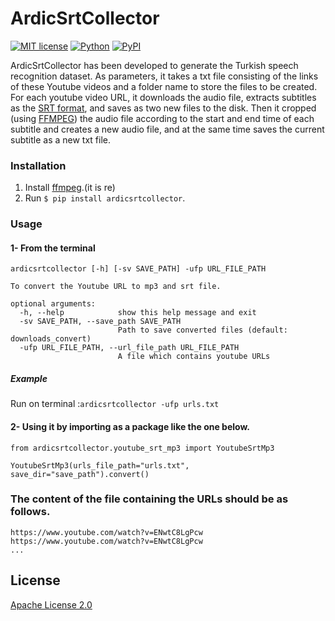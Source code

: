 # ArdicSrtCollector

[![MIT license](http://img.shields.io/badge/license-Apache-brightgreen.svg?style=flat)](https://opensource.org/licenses/Apache-2.0) 
[![Python](https://img.shields.io/pypi/pyversions/ardicsrtcollector.svg?style=plastic)](https://badge.fury.io/py/ardicsrtcollector)
[![PyPI](https://badge.fury.io/py/ardicsrtcollector.svg)](https://badge.fury.io/py/ardicsrtcollector)

ArdicSrtCollector has been developed to generate the Turkish speech recognition dataset. As parameters, it takes a txt file consisting of the links of these Youtube videos and a folder name to store the files to be created. For each youtube video URL, it downloads the audio file,  extracts subtitles as the [SRT format](https://en.wikipedia.org/wiki/SubRip), and saves as two new files to the disk. Then it cropped (using [FFMPEG](https://www.ffmpeg.org)) the audio file according to the start and end time of each subtitle and creates a new audio file, and at the same time saves the current subtitle as a new txt file. 


### Installation

1. Install [ffmpeg](https://www.ffmpeg.org/).(it is re)
2. Run `$ pip install ardicsrtcollector`.

### Usage 

#### 1- From the terminal
```$ ardicsrtcollector -h
ardicsrtcollector [-h] [-sv SAVE_PATH] -ufp URL_FILE_PATH

To convert the Youtube URL to mp3 and srt file.

optional arguments:
  -h, --help            show this help message and exit
  -sv SAVE_PATH, --save_path SAVE_PATH
                        Path to save converted files (default: downloads_convert)
  -ufp URL_FILE_PATH, --url_file_path URL_FILE_PATH
                        A file which contains youtube URLs
```

##### Example
 Run on terminal :```ardicsrtcollector -ufp urls.txt```

#### 2- Using it by importing as a package like the one below. 

``` 
from ardicsrtcollector.youtube_srt_mp3 import YoutubeSrtMp3

YoutubeSrtMp3(urls_file_path="urls.txt", save_dir="save_path").convert()
```

### The content of the file containing the URLs should be as follows.

```
https://www.youtube.com/watch?v=ENwtC8LgPcw
https://www.youtube.com/watch?v=ENwtC8LgPcw
...
````

## License

[Apache License 2.0](LICENSE)
